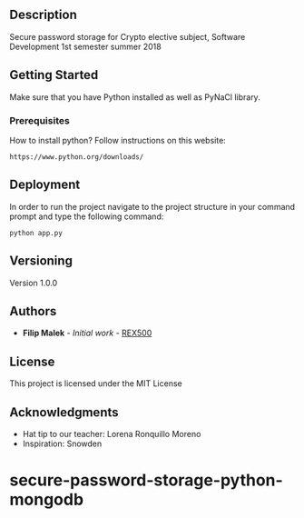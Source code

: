 ## Description

Secure password storage for Crypto elective subject,
Software Development 1st semester summer 2018

## Getting Started

Make sure that you have Python installed as well as PyNaCl library.

### Prerequisites

How to install python?
Follow instructions on this website:

```
https://www.python.org/downloads/
```

## Deployment

In order to run the project navigate to the project structure in your command prompt and type
the following command:
```
python app.py
```

## Versioning

Version 1.0.0

## Authors

* **Filip Malek** - *Initial work* - [REX500](https://github.com/REX500)

## License

This project is licensed under the MIT License

## Acknowledgments

* Hat tip to our teacher: Lorena Ronquillo Moreno
* Inspiration: Snowden
# secure-password-storage-python-mongodb
